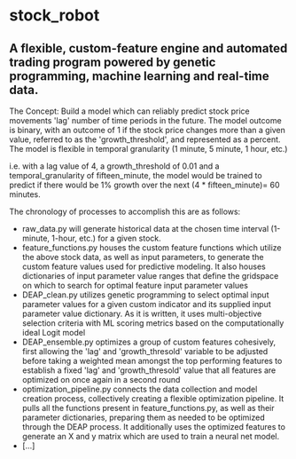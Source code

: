 # stock_robot
## A flexible, custom-feature engine and automated trading program powered by genetic programming, machine learning and real-time data.

The Concept: Build a model which can reliably predict stock price movements 'lag' number of time periods in the future. The model outcome is binary, with an outcome of 1 if the stock price changes more than a given value, referred to as the 'growth_threshold', and represented as a percent. The model is flexible in temporal granularity (1 minute, 5 minute, 1 hour, etc.)

i.e. with a lag value of 4, a growth_threshold of 0.01 and a temporal_granularity of fifteen_minute, the model would be trained to predict if there would be 1% growth over the next (4 * fifteen_minute)= 60 minutes.

The chronology of processes to accomplish this are as follows:

- raw_data.py will generate historical data at the chosen time interval (1-minute, 1-hour, etc.) for a given stock.
- feature_functions.py houses the custom feature functions which utilize the above stock data, as well as input parameters, to generate the custom feature values used for predictive modeling. It also houses dictionaries of input parameter value ranges that define the gridspace on which to search for optimal feature input parameter values
- DEAP_clean.py utilizes genetic programming to select optimal input parameter values for a given custom indicator and its supplied input parameter value dictionary. As it is written, it uses multi-objective selection criteria with ML scoring metrics based on the computationally ideal Logit model
- DEAP_ensemble.py optimizes a group of custom features cohesively, first allowing the 'lag' and 'growth_thresold' variable to be adjusted before taking a weighted mean amongst the top performing features to establish a fixed 'lag' and 'growth_thresold' value that all features are optimized on once again in a second round
- optimization_pipeline.py connects the data collection and model creation process, collectively creating a flexible optimization pipeline. It pulls all the functions present in feature_functions.py, as well as their parameter dictionaries, preparing them as needed to be optimized through the DEAP process. It additionally uses the optimized features to generate an X and y matrix which are used to train a neural net model. 
- [...]
